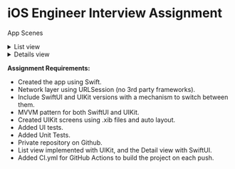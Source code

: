 # iOS Engineer Interview Assignment

App Scenes

<details>
  <summary>List view</summary>
  <img src="https://raw.githubusercontent.com/AmirDaliri/Resume/master/Screenshot%202024-01-14%20at%2022.25.14.png" width="300" height="600">
</details>

<details>
  <summary>Details view</summary>
  <img src="https://raw.githubusercontent.com/AmirDaliri/Resume/master/Screenshot%202024-01-14%20at%2022.25.19.png" width="300" height="600">
</details>

**Assignment Requirements:**
- Created the app using Swift.
- Network layer using URLSession (no 3rd party frameworks).
- Include SwiftUI and UIKit versions with a mechanism to switch between them.
- MVVM pattern for both SwiftUI and UIKit.
- Created UIKit screens using .xib files and auto layout.
- Added UI tests.
- Added Unit Tests.
- Private repository on Github.
- List view implemented with UIKit, and the Detail view with SwiftUI.
- Added CI.yml for GitHub Actions to build the project on each push.

